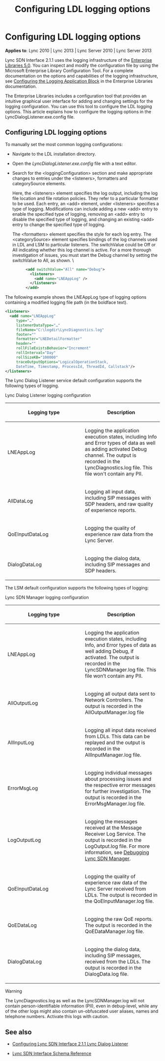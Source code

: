 ﻿---
title: Configuring LDL logging options
TOCTitle: Configuring LDL logging options
ms:assetid: bd414d81-e05e-41ab-834f-7a97093a628d
ms:mtpsurl: https://msdn.microsoft.com/en-us/library/Dn785207(v=office.15)
ms:contentKeyID: 62952688
ms.date: 02/16/2015
mtps_version: v=office.15
dev_langs:
- xml
---

# Configuring LDL logging options


**Applies to**: Lync 2010 | Lync 2013 | Lync Server 2010 | Lync Server 2013

Lync SDN Interface 2.1.1 uses the logging infrastructure of the [Enterprise Libraries 5.0](http://msdn.microsoft.com/en-us/library/ff632023.aspx). You can inspect and modify the configuration file by using the Microsoft Enterprise Library Configuration Tool. For a complete documentation on the options and capabilities of the logging infrastructure, see [Configuring the Logging Application Block](http://msdn.microsoft.com/en-us/library/ff664569\(v=pandp.50\).aspx) in the Enterprise Libraries documentation.

The Enterprise Libraries includes a configuration tool that provides an intuitive graphical user interface for adding and changing settings for the logging configuration. You can use this tool to configure the LDL logging options. This article explains how to configure the logging options in the LyncDialogListener.exe.config file.

## Configuring LDL logging options

To manually set the most common logging configurations:

  - Navigate to the LDL installation directory.

  - Open the *LyncDialogListener.exe.config* file with a text editor.

  - Search for the \<loggingConfiguration\> section and make appropriate changes to entries under the \<listeners\>, formatters and categorySource elements.
    
    Here, the \<listeners\> element specifies the log output, including the log file location and file rotation policies. They refer to a particular formatter to be used. Each entry, an \<add\> element, under \<listeners\> specifies a type of logging. Modifications can include adding a new \<add\> entry to enable the specified type of logging, removing an \<add\> entry to disable the specified type of logging, and changing an existing \<add\> entry to change the specified type of logging.
    
    The \<formatters\> element specifies the style for each log entry. The \<categorySource\> element specifies bindings of the log channels used in LDL and LSM to particular listeners. The switchValue could be Off or All indicating whether this log channel is active. For a more thorough investigation of issues, you must start the Debug channel by setting the switchValue to All, as shown. \\
    
    ``` xml
          <add switchValue="All" name="Debug">
            <listeners>
              <add name="LNEAppLog" />
            </listeners>
          </add>
    ```

The following example shows the LNEAppLog type of logging options containing a modified logging file path (in the boldface text).

``` xml
<listeners>
  <add name="LNEAppLog"
     type="…" 
     listenerDataType="…" 
     fileName="C:\logdir\LyncDiagnostics.log" 
     footer="" 
     formatter="LNEDetailFormatter" 
     header="" 
     rollFileExistsBehavior="Increment" 
     rollInterval="Day" 
     rollSizeKB="100000" 
     traceOutputOptions="LogicalOperationStack, 
     DateTime, Timestamp, ProcessId, ThreadId, Callstack"/>
</listeners>
```

The Lync Dialog Listener service default configuration supports the following types of logging.

Lync Dialog Listener logging configuration

<table>
<colgroup>
<col style="width: 50%" />
<col style="width: 50%" />
</colgroup>
<thead>
<tr class="header">
<th><p>Logging type</p></th>
<th><p>Description</p></th>
</tr>
</thead>
<tbody>
<tr class="odd">
<td><p>LNEAppLog</p></td>
<td><p>Logging the application execution states, including Info and Error types of data as well as adding activated Debug channel. The output is recorded in the LyncDiagnostics.log file. This file won't contain any PII.</p></td>
</tr>
<tr class="even">
<td><p>AllDataLog</p></td>
<td><p>Logging all input data, including SIP messages with SDP headers, and raw quality of experience reports.</p></td>
</tr>
<tr class="odd">
<td><p>QoEInputDataLog</p></td>
<td><p>Logging the quality of experience raw data from the Lync Server.</p></td>
</tr>
<tr class="even">
<td><p>DialogDataLog</p></td>
<td><p>Logging the dialog data, including SIP messages and SDP headers.</p></td>
</tr>
</tbody>
</table>


The LSM default configuration supports the following types of logging:

Lync SDN Manager logging configuration

<table>
<colgroup>
<col style="width: 50%" />
<col style="width: 50%" />
</colgroup>
<thead>
<tr class="header">
<th><p>Logging type</p></th>
<th><p>Description</p></th>
</tr>
</thead>
<tbody>
<tr class="odd">
<td><p>LNEAppLog</p></td>
<td><p>Logging the application execution states, including Info, and Error types of data as well adding Debug, if activated. The output is recorded in the LyncSDNManager.log file. This file won’t contain any PII.</p></td>
</tr>
<tr class="even">
<td><p>AllOutputLog</p></td>
<td><p>Logging all output data sent to Network Controllers. The output is recorded in the AllOutputManager.log file</p></td>
</tr>
<tr class="odd">
<td><p>AllInputLog</p></td>
<td><p>Logging all input data received from LDLs. This data can be replayed and the output is recorded in the AllInputManager.log file.</p></td>
</tr>
<tr class="even">
<td><p>ErrorMsgLog</p></td>
<td><p>Logging individual messages about processing issues and the respective error messages for further investigation. The output is recorded in the ErrorMsgManager.log file.</p></td>
</tr>
<tr class="odd">
<td><p>LogOutputLog</p></td>
<td><p>Logging the messages received at the Message Receiver Log Service. The output is recorded in the LogOutput.log file. For more information, see <a href="debugging-lync-sdn-manager.md">Debugging Lync SDN Manager</a>.</p></td>
</tr>
<tr class="even">
<td><p>QoEInputDataLog</p></td>
<td><p>Logging the quality of experience raw data of the Lync Server received from LDLs. The output is recorded in the QoEInputManager.log file.</p></td>
</tr>
<tr class="odd">
<td><p>QoEDataLog</p></td>
<td><p>Logging the raw QoE reports. The output is recorded in the QoEDataManager.log file.</p></td>
</tr>
<tr class="even">
<td><p>DialogDataLog</p></td>
<td><p>Logging the dialog data, including SIP messages, received from the LDLs. The output is recorded in the DialogData.log file.</p></td>
</tr>
</tbody>
</table>



> [!WARNING]
> <P>The LyncDiagnostics.log as well as the LyncSDNManager.log will not contain person-identifiable information (PII), even in debug-level, while any of the other logs might also contain un-obfuscated user aliases, names and telephone numbers. Activate this logs with caution.</P>



## See also

  - [Configuring Lync SDN Interface 2.1.1 Lync Dialog Listener](configuring-lync-sdn-interface-2-1-1-lync-dialog-listener.md)

  - [Lync SDN Interface Schema Reference](lync-sdn-interface-schema-reference.md)

